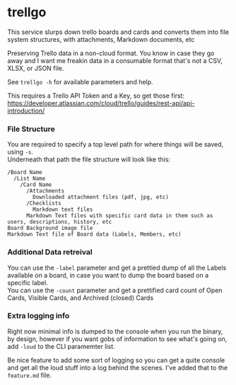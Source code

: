 # trellgo
This service slurps down trello boards and cards and converts them into file system structures, with attachments, Markdown documents, etc  

Preserving Trello data in a non-cloud format.  You know in case they go away and I want me freakin data in a consumable format that's not a CSV, XLSX, or JSON file.

See `trellgo -h` for available parameters and help.  

This requires a Trello API Token and a Key, so get those first: https://developer.atlassian.com/cloud/trello/guides/rest-api/api-introduction/

### File Structure
You are required to specify a top level path for where things will be saved, using `-s`.   
Underneath that path the file structure will look like this:  

```
/Board Name
  /List Name
    /Card Name
      /Attachments
        Downloaded attachment files (pdf, jpg, etc)
      /Checklists
        Markdown text files
      Markdown Text files with specific card data in them such as users, descriptions, history, etc
Board Background image file
Markdown Text file of Board data (Labels, Members, etc)
```

### Additional Data retreival
You can use the `-label` parameter and get a prettied dump of all the Labels available on a board, in case you want to dump the board based on a specific label.  
You can use the `-count` parameter and get a prettified card count of Open Cards, Visible Cards, and Archived (closed) Cards

### Extra logging info
Right now minimal info is dumped to the console when you run the binary, by design, however if you want gobs of information to see what's going on, add `-loud` to the CLI paramemter list.  

Be nice feature to add some sort of logging so you can get a quite console and get all the loud stuff into a log behind the scenes.   I've added that to the `feature.md` file.
